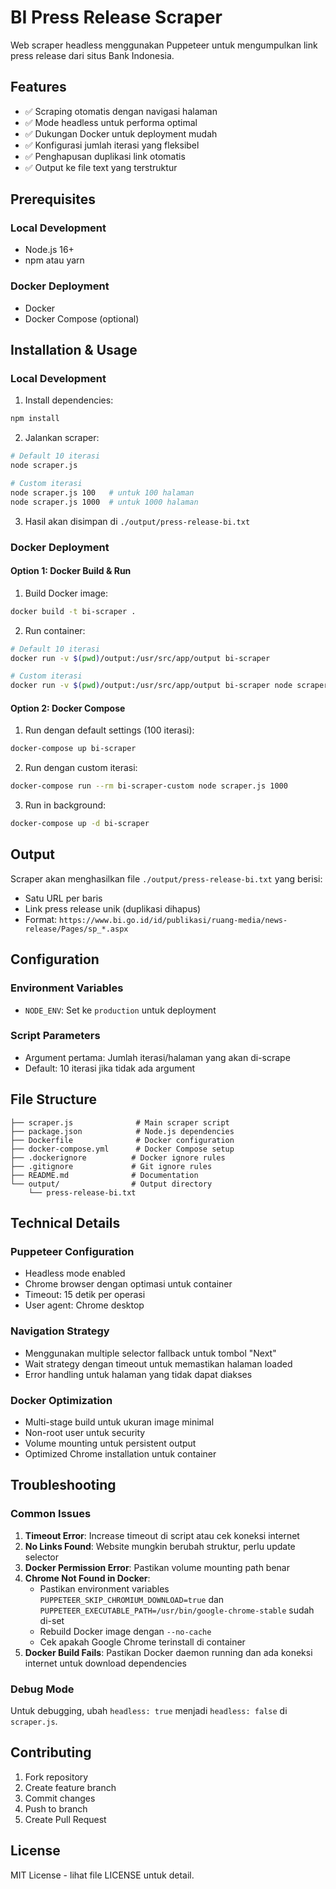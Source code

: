 # BI Press Release Scraper

Web scraper headless menggunakan Puppeteer untuk mengumpulkan link press release dari situs Bank Indonesia.

## Features

- ✅ Scraping otomatis dengan navigasi halaman
- ✅ Mode headless untuk performa optimal
- ✅ Dukungan Docker untuk deployment mudah
- ✅ Konfigurasi jumlah iterasi yang fleksibel
- ✅ Penghapusan duplikasi link otomatis
- ✅ Output ke file text yang terstruktur

## Prerequisites

### Local Development
- Node.js 16+ 
- npm atau yarn

### Docker Deployment
- Docker
- Docker Compose (optional)

## Installation & Usage

### Local Development

1. Install dependencies:
```bash
npm install
```

2. Jalankan scraper:
```bash
# Default 10 iterasi
node scraper.js

# Custom iterasi
node scraper.js 100   # untuk 100 halaman
node scraper.js 1000  # untuk 1000 halaman
```

3. Hasil akan disimpan di `./output/press-release-bi.txt`

### Docker Deployment

#### Option 1: Docker Build & Run

1. Build Docker image:
```bash
docker build -t bi-scraper .
```

2. Run container:
```bash
# Default 10 iterasi
docker run -v $(pwd)/output:/usr/src/app/output bi-scraper

# Custom iterasi
docker run -v $(pwd)/output:/usr/src/app/output bi-scraper node scraper.js 500
```

#### Option 2: Docker Compose

1. Run dengan default settings (100 iterasi):
```bash
docker-compose up bi-scraper
```

2. Run dengan custom iterasi:
```bash
docker-compose run --rm bi-scraper-custom node scraper.js 1000
```

3. Run in background:
```bash
docker-compose up -d bi-scraper
```

## Output

Scraper akan menghasilkan file `./output/press-release-bi.txt` yang berisi:
- Satu URL per baris
- Link press release unik (duplikasi dihapus)
- Format: `https://www.bi.go.id/id/publikasi/ruang-media/news-release/Pages/sp_*.aspx`

## Configuration

### Environment Variables
- `NODE_ENV`: Set ke `production` untuk deployment

### Script Parameters
- Argument pertama: Jumlah iterasi/halaman yang akan di-scrape
- Default: 10 iterasi jika tidak ada argument

## File Structure

```
├── scraper.js              # Main scraper script
├── package.json            # Node.js dependencies
├── Dockerfile              # Docker configuration
├── docker-compose.yml      # Docker Compose setup
├── .dockerignore          # Docker ignore rules
├── .gitignore             # Git ignore rules
├── README.md              # Documentation
└── output/                # Output directory
    └── press-release-bi.txt
```

## Technical Details

### Puppeteer Configuration
- Headless mode enabled
- Chrome browser dengan optimasi untuk container
- Timeout: 15 detik per operasi
- User agent: Chrome desktop

### Navigation Strategy
- Menggunakan multiple selector fallback untuk tombol "Next"
- Wait strategy dengan timeout untuk memastikan halaman loaded
- Error handling untuk halaman yang tidak dapat diakses

### Docker Optimization
- Multi-stage build untuk ukuran image minimal
- Non-root user untuk security
- Volume mounting untuk persistent output
- Optimized Chrome installation untuk container

## Troubleshooting

### Common Issues

1. **Timeout Error**: Increase timeout di script atau cek koneksi internet
2. **No Links Found**: Website mungkin berubah struktur, perlu update selector
3. **Docker Permission Error**: Pastikan volume mounting path benar
4. **Chrome Not Found in Docker**:
   - Pastikan environment variables `PUPPETEER_SKIP_CHROMIUM_DOWNLOAD=true` dan `PUPPETEER_EXECUTABLE_PATH=/usr/bin/google-chrome-stable` sudah di-set
   - Rebuild Docker image dengan `--no-cache`
   - Cek apakah Google Chrome terinstall di container
5. **Docker Build Fails**: Pastikan Docker daemon running dan ada koneksi internet untuk download dependencies

### Debug Mode

Untuk debugging, ubah `headless: true` menjadi `headless: false` di `scraper.js`.

## Contributing

1. Fork repository
2. Create feature branch
3. Commit changes
4. Push to branch
5. Create Pull Request

## License

MIT License - lihat file LICENSE untuk detail.